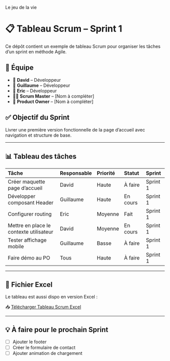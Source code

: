 Le jeu de la vie

# 📋 Tableau Scrum – Sprint 1

Ce dépôt contient un exemple de tableau Scrum pour organiser les tâches d’un sprint en méthode Agile.

## 🧩 Équipe
- 👤 **David** – Développeur
- 👤 **Guillaume** – Développeur
- 👤 **Eric** – Développeur
- 👨‍✈️ **Scrum Master** – [Nom à compléter]
- 👤 **Product Owner** – [Nom à compléter]

## ✅ Objectif du Sprint
Livrer une première version fonctionnelle de la page d’accueil avec navigation et structure de base.

---

## 📊 Tableau des tâches

| Tâche                                   | Responsable   | Priorité   | Statut   | Sprint   |
|:----------------------------------------|:--------------|:-----------|:---------|:---------|
| Créer maquette page d’accueil           | David         | Haute      | À faire  | Sprint 1 |
| Développer composant Header             | Guillaume     | Haute      | En cours | Sprint 1 |
| Configurer routing                      | Eric          | Moyenne    | Fait     | Sprint 1 |
| Mettre en place le contexte utilisateur | David         | Moyenne    | En cours | Sprint 1 |
| Tester affichage mobile                 | Guillaume     | Basse      | À faire  | Sprint 1 |
| Faire démo au PO                        | Tous          | Haute      | À faire  | Sprint 1 |

---

## 📎 Fichier Excel

Le tableau est aussi dispo en version Excel :

📥 [Télécharger Tableau Scrum Excel](./Tableau_Scrum_Exemple.xlsx)

---

## 💡 À faire pour le prochain Sprint
- [ ] Ajouter le footer
- [ ] Créer le formulaire de contact
- [ ] Ajouter animation de chargement
